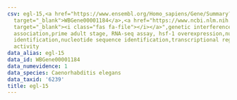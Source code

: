 ```yaml
---
csv: egl-15,<a href="https://www.ensembl.org/Homo_sapiens/Gene/Summary?db=core;g=WBGene00001184"
  target="_blank">WBGene00001184</a>,<a href="https://www.ncbi.nlm.nih.gov/pubmed/30894454"
  target="_blank"><i class="fas fa-file"></i></a>",genetic interference,functional
  association,prime adult stage, RNA-seq assay, hsf-1 overexpression,nucleotide sequence
  identification,nucleotide sequence identification,transcriptional regulation,up-regulates
  activity
data_alias: egl-15
data_id: WBGene00001184
data_numevidence: 1
data_species: Caenorhabditis elegans
data_taxid: '6239'
title: egl-15
---
```

